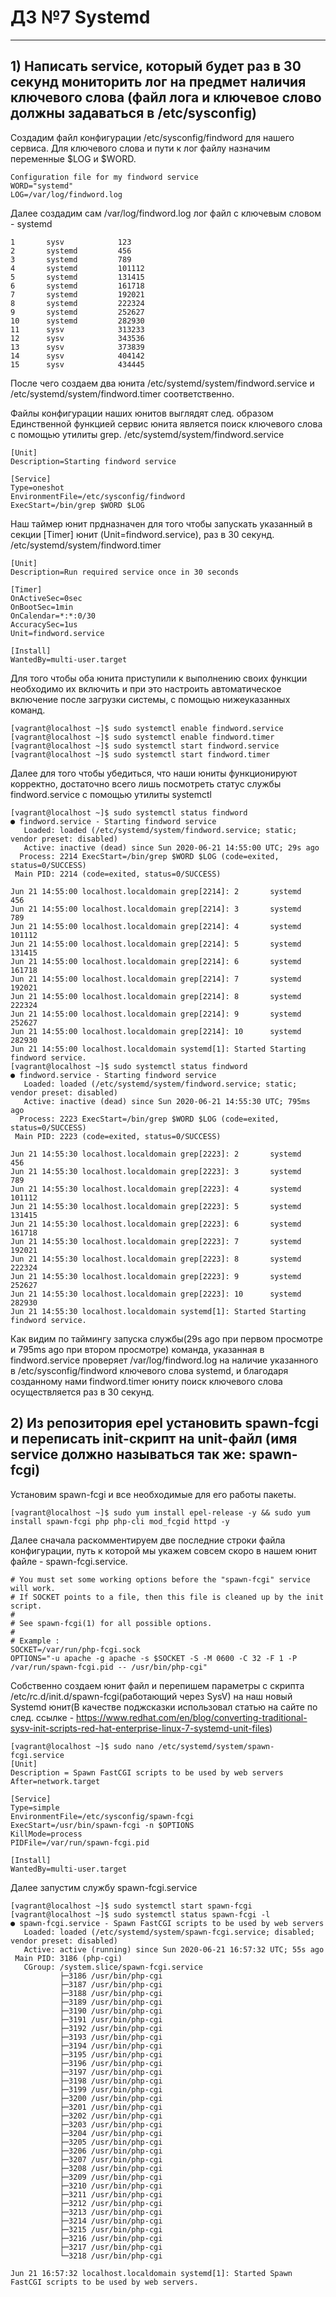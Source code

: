 #					ДЗ №7 Systemd
-----------------------------------------------------------------------
## 1) Написать service, который будет раз в 30 секунд мониторить лог на предмет наличия ключевого слова (файл лога и ключевое слово должны задаваться в /etc/sysconfig)
Создадим файл конфигурации /etc/sysconfig/findword для нашего сервиса. Для ключевого слова и пути к лог файлу назначим переменные $LOG и $WORD. 
```
Configuration file for my findword service
WORD="systemd"
LOG=/var/log/findword.log
```
Далее создадим сам /var/log/findword.log лог файл с ключевым словом - systemd 
```
1       sysv            123
2       systemd         456
3       systemd         789
4       systemd         101112
5       systemd         131415
6       systemd         161718
7       systemd         192021
8       systemd         222324
9       systemd         252627
10      systemd         282930
11      sysv            313233
12      sysv            343536
13      sysv            373839
14      sysv            404142
15      sysv            434445
```
После чего создаем два юнита /etc/systemd/system/findword.service и /etc/systemd/system/findword.timer соответственно. 

Файлы конфигурации наших юнитов выглядят след. образом
Единственной функцией сервис юнита является поиск ключевого слова с помощью утилиты grep.
/etc/systemd/system/findword.service
```
[Unit]
Description=Starting findword service

[Service]
Type=oneshot
EnvironmentFile=/etc/sysconfig/findword
ExecStart=/bin/grep $WORD $LOG
```
Наш таймер юнит прдназначен для того чтобы запускать указанный в секции [Timer] юнит (Unit=findword.service), раз в 30 секунд.
/etc/systemd/system/findword.timer
```
[Unit]
Description=Run required service once in 30 seconds

[Timer]
OnActiveSec=0sec
OnBootSec=1min
OnCalendar=*:*:0/30
AccuracySec=1us
Unit=findword.service

[Install]
WantedBy=multi-user.target
```
Для того чтобы оба юнита приступили к выполнению своих функции необходимо их включить и при это настроить автоматическое включение после загрузки системы, с помощью нижеуказанных команд.
```
[vagrant@localhost ~]$ sudo systemctl enable findword.service
[vagrant@localhost ~]$ sudo systemctl enable findword.timer
[vagrant@localhost ~]$ sudo systemctl start findword.service
[vagrant@localhost ~]$ sudo systemctl start findword.timer
```
Далее для того чтобы убедиться, что наши юниты функционируют корректно, достаточно всего лишь посмотреть статус службы findword.service с помощью утилиты systemctl
```
[vagrant@localhost ~]$ sudo systemctl status findword
● findword.service - Starting findword service
   Loaded: loaded (/etc/systemd/system/findword.service; static; vendor preset: disabled)
   Active: inactive (dead) since Sun 2020-06-21 14:55:00 UTC; 29s ago
  Process: 2214 ExecStart=/bin/grep $WORD $LOG (code=exited, status=0/SUCCESS)
 Main PID: 2214 (code=exited, status=0/SUCCESS)

Jun 21 14:55:00 localhost.localdomain grep[2214]: 2       systemd         456
Jun 21 14:55:00 localhost.localdomain grep[2214]: 3       systemd         789
Jun 21 14:55:00 localhost.localdomain grep[2214]: 4       systemd         101112
Jun 21 14:55:00 localhost.localdomain grep[2214]: 5       systemd         131415
Jun 21 14:55:00 localhost.localdomain grep[2214]: 6       systemd         161718
Jun 21 14:55:00 localhost.localdomain grep[2214]: 7       systemd         192021
Jun 21 14:55:00 localhost.localdomain grep[2214]: 8       systemd         222324
Jun 21 14:55:00 localhost.localdomain grep[2214]: 9       systemd         252627
Jun 21 14:55:00 localhost.localdomain grep[2214]: 10      systemd         282930
Jun 21 14:55:00 localhost.localdomain systemd[1]: Started Starting findword service.
[vagrant@localhost ~]$ sudo systemctl status findword
● findword.service - Starting findword service
   Loaded: loaded (/etc/systemd/system/findword.service; static; vendor preset: disabled)
   Active: inactive (dead) since Sun 2020-06-21 14:55:30 UTC; 795ms ago
  Process: 2223 ExecStart=/bin/grep $WORD $LOG (code=exited, status=0/SUCCESS)
 Main PID: 2223 (code=exited, status=0/SUCCESS)

Jun 21 14:55:30 localhost.localdomain grep[2223]: 2       systemd         456
Jun 21 14:55:30 localhost.localdomain grep[2223]: 3       systemd         789
Jun 21 14:55:30 localhost.localdomain grep[2223]: 4       systemd         101112
Jun 21 14:55:30 localhost.localdomain grep[2223]: 5       systemd         131415
Jun 21 14:55:30 localhost.localdomain grep[2223]: 6       systemd         161718
Jun 21 14:55:30 localhost.localdomain grep[2223]: 7       systemd         192021
Jun 21 14:55:30 localhost.localdomain grep[2223]: 8       systemd         222324
Jun 21 14:55:30 localhost.localdomain grep[2223]: 9       systemd         252627
Jun 21 14:55:30 localhost.localdomain grep[2223]: 10      systemd         282930
Jun 21 14:55:30 localhost.localdomain systemd[1]: Started Starting findword service.
```
Как видим по таймингу запуска службы(29s ago при первом просмотре и 795ms ago при втором просмотре) команда, указанная в findword.service проверяет /var/log/findword.log на наличие указанного в /etc/sysconfig/findword ключевого слова systemd, и благодаря созданному нами findword.timer юниту поиск ключевого слова осуществляется раз в 30 секунд.

## 2) Из репозитория epel установить spawn-fcgi и переписать init-скрипт на unit-файл (имя service должно называться так же: spawn-fcgi)
Установим spawn-fcgi и все необходимые для его работы пакеты. 
```
[vagrant@localhost ~]$ sudo yum install epel-release -y && sudo yum install spawn-fcgi php php-cli mod_fcgid httpd -y

```
Далее сначала раскомментируем две последние строки файла конфигурации, путь к которой мы укажем совсем скоро в нашем юнит файле - spawn-fcgi.service.
```
# You must set some working options before the "spawn-fcgi" service will work.
# If SOCKET points to a file, then this file is cleaned up by the init script.
#
# See spawn-fcgi(1) for all possible options.
#
# Example :
SOCKET=/var/run/php-fcgi.sock
OPTIONS="-u apache -g apache -s $SOCKET -S -M 0600 -C 32 -F 1 -P /var/run/spawn-fcgi.pid -- /usr/bin/php-cgi"
```
Собственно создаем юнит файл и перепишем параметры с скрипта /etc/rc.d/init.d/spawn-fcgi(работающий через SysV) на наш новый Systemd юнит(В качестве поджсказки использовал статью на сайте по след. ссылке - https://www.redhat.com/en/blog/converting-traditional-sysv-init-scripts-red-hat-enterprise-linux-7-systemd-unit-files)
```
[vagrant@localhost ~]$ sudo nano /etc/systemd/system/spawn-fcgi.service
[Unit]
Description = Spawn FastCGI scripts to be used by web servers
After=network.target

[Service]
Type=simple
EnvironmentFile=/etc/sysconfig/spawn-fcgi
ExecStart=/usr/bin/spawn-fcgi -n $OPTIONS
KillMode=process
PIDFile=/var/run/spawn-fcgi.pid

[Install]
WantedBy=multi-user.target
```
Далее запустим службу spawn-fcgi.service
```
[vagrant@localhost ~]$ sudo systemctl start spawn-fcgi
[vagrant@localhost ~]$ sudo systemctl status spawn-fcgi -l
● spawn-fcgi.service - Spawn FastCGI scripts to be used by web servers
   Loaded: loaded (/etc/systemd/system/spawn-fcgi.service; disabled; vendor preset: disabled)
   Active: active (running) since Sun 2020-06-21 16:57:32 UTC; 55s ago
 Main PID: 3186 (php-cgi)
   CGroup: /system.slice/spawn-fcgi.service
           ├─3186 /usr/bin/php-cgi
           ├─3187 /usr/bin/php-cgi
           ├─3188 /usr/bin/php-cgi
           ├─3189 /usr/bin/php-cgi
           ├─3190 /usr/bin/php-cgi
           ├─3191 /usr/bin/php-cgi
           ├─3192 /usr/bin/php-cgi
           ├─3193 /usr/bin/php-cgi
           ├─3194 /usr/bin/php-cgi
           ├─3195 /usr/bin/php-cgi
           ├─3196 /usr/bin/php-cgi
           ├─3197 /usr/bin/php-cgi
           ├─3198 /usr/bin/php-cgi
           ├─3199 /usr/bin/php-cgi
           ├─3200 /usr/bin/php-cgi
           ├─3201 /usr/bin/php-cgi
           ├─3202 /usr/bin/php-cgi
           ├─3203 /usr/bin/php-cgi
           ├─3204 /usr/bin/php-cgi
           ├─3205 /usr/bin/php-cgi
           ├─3206 /usr/bin/php-cgi
           ├─3207 /usr/bin/php-cgi
           ├─3208 /usr/bin/php-cgi
           ├─3209 /usr/bin/php-cgi
           ├─3210 /usr/bin/php-cgi
           ├─3211 /usr/bin/php-cgi
           ├─3212 /usr/bin/php-cgi
           ├─3213 /usr/bin/php-cgi
           ├─3214 /usr/bin/php-cgi
           ├─3215 /usr/bin/php-cgi
           ├─3216 /usr/bin/php-cgi
           ├─3217 /usr/bin/php-cgi
           └─3218 /usr/bin/php-cgi

Jun 21 16:57:32 localhost.localdomain systemd[1]: Started Spawn FastCGI scripts to be used by web servers.
```



